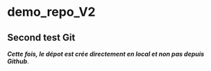 # demo_repo_V2

## Second test Git
___Cette fois, le dépot est crée directement en local et non pas depuis Github___.
